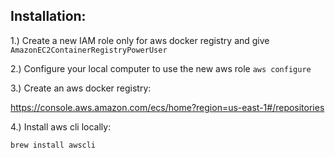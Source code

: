 ## Installation:

1.) Create a new IAM role only for aws docker registry and give `AmazonEC2ContainerRegistryPowerUser`

2.) Configure your local computer to use the new aws role `aws configure`

3.) Create an aws docker registry:

https://console.aws.amazon.com/ecs/home?region=us-east-1#/repositories

4.) Install aws cli locally:

`brew install awscli`
